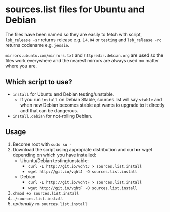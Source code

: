 sources.list files for Ubuntu and Debian
========================================

The files have been named so they are easily to fetch with script,
`lsb_release -sr` returns release e.g. `14.04` or `testing` and
`lsb_release -rc` returns codename e.g. `jessie`.

`mirrors.ubuntu.com/mirrors.txt` and `httpredir.debian.org` are used so
the files work everywhere and the nearest mirrors are always used no matter
where you are.

Which script to use?
--------------------

* `install` for Ubuntu and Debian testing/unstable.
    * If you run `ìnstall` on Debian Stable, sources.list will say
      `stable` and when new Debian becomes stable apt wants to
      upgrade to it directly and that can be dangerous.
* `install.debian` for not-rolling Debian.

Usage
-----

1. Become root with `sudo su -`
2. Download the script using appropiate distribution and curl **or** wget
   depending on which you have installed:
    * Ubuntu/Debian testing/unstable:
       * `curl -L http://git.io/vqhtJ > sources.list.install`
       * `wget http://git.io/vqhtJ -O sources.list.install`
    * Debian
        * `curl -L http://git.io/vqhtF > sources.list.install`
        * `wget http://git.io/vqhtF -O sources.list.install`
3. `chmod +x sources.list.install`
4. `./sources.list.install`
5. *optionally* `rm sources.list.install`

